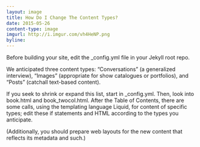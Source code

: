 ```yaml
---
layout: image
title: How Do I Change The Content Types?
date: 2015-05-26
content-type: image
imgurl: http://i.imgur.com/vh4HeNP.png
byline:
---
```


Before building your site, edit the _config.yml file in your Jekyll root repo. 

We anticipated three content types: “Conversations” (a generalized interview), “Images” (appropriate for show catalogues or portfolios), and “Posts” (catchall text-based content). 

If you seek to shrink or expand this list, start in _config.yml. Then, look into book.html and book_twocol.html. After the Table of Contents, there are some calls, using the templating language Liquid, for content of specific types; edit these if statements and HTML according to the types you anticipate. 

(Additionally, you should prepare web layouts for the new content that reflects its metadata and such.) 